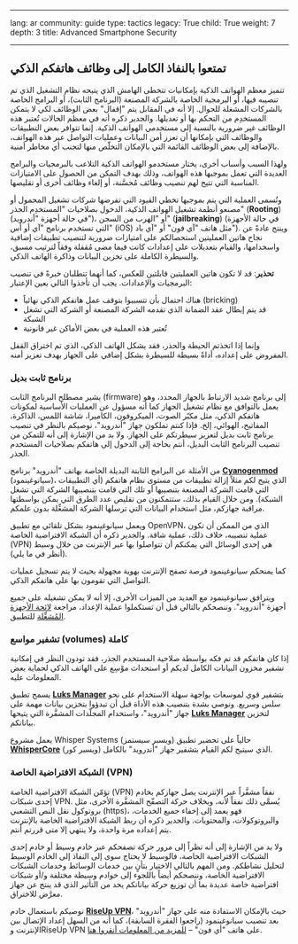 

---

lang: ar
community: guide
type: tactics
legacy: True
child: True
weight: 7
depth: 3
title: Advanced Smartphone Security

---

## تمتعوا بالنفاذ الكامل إلى وظائف هاتفكم الذكي ##

تتميز معظم الهواتف الذكية بإمكانيات تتخطى الهامش الذي يتيحه نظام التشغيل الذي تم تنصيبه فيها، أو البرمجية الخاصة بالشركة المصنعة (البرنامج الثابت)، أو البرامج الخاصة بالشركات المشغلة للجوال. إلا أنه في المقابل يتم "إقفال" بعض الوظائف لكي لا يتمكن المستخدِم من التحكم بها أو تعديلها. والجدير ذكره أنه في معظم الحالات تُعتبر هذه الوظائف غير ضرورية بالنسبة إلى مستخدمي الهواتف الذكية. إنما تتوافر بعض التطبيقات والوظائف التي بإمكانها أن تعزز أمن البيانات وعمليات التواصل عبر هذه الهواتف، بالإضافة إلى بعض الوظائف القائمة التي بالإمكان التخلّص منها لتجنب أي مخاطر أمنية.

ولهذا السبب وأسباب أخرى، يختار مستخدمو الهواتف الذكية التلاعب بالبرمجيات والبرامج العديدة التي تعمل بموجبها هذه الهواتف، وذلك بهدف التمكن من الحصول على الامتيازات المناسبة التي تتيح لهم تنصيب وظائف مُحسَّنة، أو إلغاء وظائف أخرى أو تقليصها.

وتُسمى العملية التي يتم بموجبها تخطي القيود التي تفرضها شركات تشغيل المحمول أو مصنعو أنظمة تشغيل الهواتف الذكية، الدخول بصلاحيات "المستخدِم الجذر" (**Rooting**) (في حالة أجهزة "أندرويد")، أو "الهرب من السجن" (**jailbreaking**) (في حالة الأجهزة التي تستخدم برنامج "آي أو أس" (iOS) مثل هاتف "آي فون" أو "آي باد"). وينتج عادةً عن نجاح هاتين العمليتين استحصالكم على امتيازات ضرورية لتنصيب تطبيقات إضافية واسخدامها، والقيام بتعديلات على إعدادات كانت فيما مضى مُقفلة وفقاً لترتيب مسبق، والسيطرة الكاملة على تخزين البيانات وذاكرة الهاتف الذكي.

**تحذير**: قد لا تكون هاتين العمليتين قابلتين للعكس، كما أنهما تتطلبان خبرةً في تنصيب البرمجيات والإعدادات. يجب أن تأخذوا التالي بعين الإعتبار:

- هناك احتمال بأن تتسببوا بتوقف عمل هاتفكم الذكي نهائياً (bricking)
- قد يتم إبطال عقد الضمانة الذي تقدمه الشركة المصنعة أو الشركة التي تشغل الشبكة 
- تُعتبر هذه العملية في بعض الأماكن غير قانونية

وإنما إذا اتخذتم الحيطة والحذر، فقد يشكل الهاتف الذكي، الذي تم اختراق القفل المفروض على إعداده، أداةً بسيطة للسيطرة بشكل إضافي على الجهاز بهدف تعزيز أمنه.

### برنامج ثابت بديل ###
يشير مصطلح البرنامج الثابت (firmware) إلى برنامج شديد الارتباط بالجهاز المحدد، وهو يعمل بالتوافق مع نظام تشغيل الجهاز كما أنه مسؤول عن العمليات الأساسية لمكونات هاتفكم الذكي، مثل مكبّر الصوت، الميكروفون، الكاميرا، شاشة اللمس، الذاكرة، المفاتيح، الهوائي، إلخ.
فإذا كنتم تملكون جهاز "أندرويد"، نوصيكم بالنظر في تنصيب برنامج ثابت بديل لتعزيز سيطرتكم على الجهاز. ولا بد من الإشارة إلى أنه للتمكن من تنصيب البرنامج الثابت البديل، أنتم بحاجة إلى الدخول إلى هاتفكم بصلاحيات المستخدم الجذر.

من الأمثلة عن البرامج الثابتة البديلة الخاصة بهاتف "أندرويد" برنامج [**Cyanogenmod**](http://www.cyanogenmod.com) (سيانوغينمود)، الذي يتيح لكم مثلاً إزالة تطبيقات من مستوى نظام هاتفكم (أي التطبيقات التي قامت الشركة المصنعة بتنصيبها أو تلك التي قامت بتنصيبها الشركة التي تشغل الشبكة). ومن خلال القيام بذلك، ستتمكنون من تقليص عدد الطرق التي يمكن بواسطتها مراقبة جهازكم، مثل استخدام البيانات التي ترسلها الشركة المشغِّلة بدون علمكم.

ويعمل سيانوغينمود بشكل تلقائي مع تطبيق OpenVPN، الذي من الممكن أن تكون عملية تنصيبه، خلاف ذلك، عملية شاقة. والجدير ذكره أن الشبكة الافتراضية الخاصة (VPN) هي إحدى الوسائل التي يمكنكم أن تتواصلوا بها عبر الإنترنت من خلال وسيط (أنظر في ما يلي).

كما يمنحكم سيانوغينمود فرصة تصفح الإنترنت بهوية مجهولة بحيث لا يتم تسجيل عمليات التواصل التي تقومون بها على هاتفكم الذكي.

ويترافق سيانوغينمود مع العديد من الميزات الأخرى، إلا أنه لا يمكن تشغيله على جميع أجهزة "أندرويد". وننصحكم بالتالي قبل أن تستكملوا عملية الإعداد، مراجعة  [لائحة الأجهزة المُشغِّلة](http://www.cyanogenmod.com/devices) للتطبيق.

### تشفير مواسع (volumes)  كاملة ###
إذا كان هاتفكم قد تم فكه بواسطة صلاحية المستخدم الجذر، فقد تودون النظر في إمكانية تشفير مخزون البيانات الكامل لديكم أو استحداث موْسِع على الهاتف الذكي لحماية بعض المعلومات عليه.

يسمح تطبيق [**Luks Manager**](https://play.google.com/store/apps/details?id=com.nemesis2.luksmanager&hl=en/) بتشفير قوي لموسعات بواجهة سهلة الاستخدام على نحو سلس وسريع. ونوصي بشدة بتنصيب هذه الأداة قبل أن تبدؤوا بتخزين بيانات مهمة على جهاز "أندرويد"، واستخدام المجلّدات المشفَّرة التي يتيحها [**Luks Manager**](https://play.google.com/store/apps/details?id=com.nemesis2.luksmanager&hl=en/) لتخزين بياناتكم.

يعمل مشروع Whisper Systems (ويسبر سيستمز) حالياً على تحضير تطبيق [**WhisperCore**](http://www.whispersys.com/whispercore.html) (ويسبر كور) الذي سيتيح لكم القيام بتشفير جهاز "أندرويد" بالكامل.

### الشبكة الافتراضية الخاصة (VPN) ###
تؤمّن الشبكة الافتراضية الخاصة (VPN) نفقاً مشفَّراً عبر الإنترنت يصل جهازكم بخادم إحدى شبكات VPN. يُسمَّى ذلك نفقاً لأنه، وبخلاف حركة التصفّح المشفَّرة الأخرى، مثل بروتوكول نقل النص التشعبي (https)، فهو يعمد إلى إخفاء جميع الخدمات، والبروتوكولات، والمحتويات. والجدير ذكره أن ربط الشبكة الافتراضية الخاصة بالإنترنت يتم إعداده مرة واحدة، ولا ينتهي إلا متى قررتم أنتم.

ولا بد من الإشارة إلى أنه نظراً إلى مرور حركة تصفحكم عبر خادم وسيط أو خادم إحدى الشبكات الافتراضية الخاصة، فالوسيط لا يحتاج سوى  إلى النفاذ إلى الخادم الوسيط لتحليل نشاطكم. ومن المهم بالتالي الاختيار بتأنٍ بين خدمات الوسائط وخدمات الشبكات الافتراضية الخاصة، وننصحكم أيضاً باللجوء إلى خوادم وسيطة مختلفة و/أو شبكات افتراضية خاصة عديدة بما أن توزيع حركة بياناتكم يحد من التأثير الذي قد ينتج عن جهاز معرَّض للاختراق.

نوصيكم باستعمال خادم  [**RiseUp VPN**](https://help.riseup.net/en/vpn)، حيث بالإمكان الاستفادة منه على جهاز "أندرويد" بعد تنصيب سيانوغينمود (راجعوا الفقرة  السابقة)، كما أنه من السهل إعداد الإتصال بين الإنترنت وRiseUp VPN  على هاتف "أي فون" – [للمزيد من المعلومات أنقروا هنا](https://support.apple.com/kb/HT1424).

